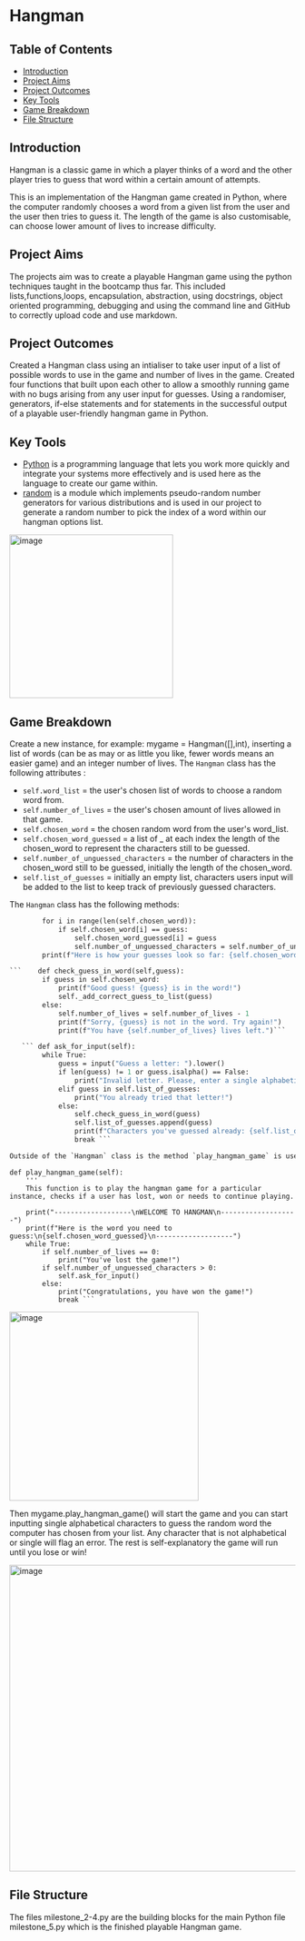 # Hangman

## Table of Contents

- [Introduction](#brief)
- [Project Aims](#aim)
- [Project Outcomes](#outcome)
- [Key Tools](#tools)
- [Game Breakdown](#instructions)
- [File Structure](#structure)

<a id="intro"></a>
## Introduction

Hangman is a classic game in which a player thinks of a word and the other player tries to guess that word within a certain amount of attempts.

This is an implementation of the Hangman game created in Python, where the computer randomly chooses a word from a given list from the user and the user then tries to guess it. The length of the game is also customisable, can choose lower amount of lives to increase difficulty.

<a id="aim"></a>
## Project Aims

The projects aim was to create a playable Hangman game using the python techniques taught in the bootcamp thus far. This included lists,functions,loops, encapsulation, abstraction, using docstrings, object oriented programming, debugging and using the command line and GitHub to correctly upload code and use markdown.

## Project Outcomes

Created a Hangman class using an intialiser to take user input of a list of possible words to use in the game and number of lives in the game. Created four functions that built upon each other to allow a smoothly running game with no bugs arising from any user input for guesses. Using a randomiser, generators, if-else statements and for statements in the successful output of a playable user-friendly hangman game in Python.

<a id="tools"></a>
## Key Tools

* [Python](https://wiki.python.org/moin/BeginnersGuide/Programmers) is a programming language that lets you work more quickly and integrate your systems more effectively and is used here as the language to create our game within.
* [random](https://docs.python.org/3/library/random.html) is a module which implements pseudo-random number generators for various distributions and is used in our project to generate a random number to pick the index of a word within our hangman options list.
<img width="288" alt="image" src="https://github.com/jbell22j/hangman/assets/141024595/5a9eb69e-0b85-4034-9b8e-2ef36094a222">


<a id="instructions"></a>
## Game Breakdown

Create a new instance, for example: mygame = Hangman([],int), inserting a list of words (can be as may or as little you like, fewer words means an easier game) and an integer number of lives. The `Hangman` class has the following attributes :
* `self.word_list` = the user's chosen list of words to choose a random word from.
* `self.number_of_lives` = the user's chosen amount of lives allowed in that game.
* `self.chosen_word` = the chosen random word from the user's word_list.
* `self.chosen_word_guessed` = a list of _ at each index the length of the chosen_word to represent the characters still to be guessed.
* `self.number_of_unguessed_characters` = the number of characters in the chosen_word still to be guessed, initially the length of the chosen_word.
* `self.list_of_guesses` = initially an empty list, characters users input will be added to the list to keep track of previously guessed characters.

The `Hangman` class has the following methods:

```  def _add_correct_guess_to_list(self,guess):
        for i in range(len(self.chosen_word)):
            if self.chosen_word[i] == guess:
                self.chosen_word_guessed[i] = guess
                self.number_of_unguessed_characters = self.number_of_unguessed_characters - 1
        print(f"Here is how your guesses look so far: {self.chosen_word_guessed}")```

```    def check_guess_in_word(self,guess):
        if guess in self.chosen_word:
            print(f"Good guess! {guess} is in the word!")
            self._add_correct_guess_to_list(guess)
        else:
            self.number_of_lives = self.number_of_lives - 1
            print(f"Sorry, {guess} is not in the word. Try again!")
            print(f"You have {self.number_of_lives} lives left.")```

   ``` def ask_for_input(self):
        while True:
            guess = input("Guess a letter: ").lower()
            if len(guess) != 1 or guess.isalpha() == False:
                print("Invalid letter. Please, enter a single alphabetical character.")
            elif guess in self.list_of_guesses:
                print("You already tried that letter!")
            else:
                self.check_guess_in_word(guess)
                self.list_of_guesses.append(guess)
                print(f"Characters you've guessed already: {self.list_of_guesses}")
                break ```

Outside of the `Hangman` class is the method `play_hangman_game` is used to play the hangman game for a particular instance, checks if a user has lost, won or needs to continue playing.
```
    def play_hangman_game(self):
        '''
        This function is to play the hangman game for a particular instance, checks if a user has lost, won or needs to continue playing.

        print("-------------------\nWELCOME TO HANGMAN\n-------------------")
        print(f"Here is the word you need to guess:\n{self.chosen_word_guessed}\n-------------------")
        while True:
            if self.number_of_lives == 0:
                print("You've lost the game!")
            if self.number_of_unguessed_characters > 0:
                self.ask_for_input()
            else:
                print("Congratulations, you have won the game!")
                break ```

<img width="333" alt="image" src="https://github.com/jbell22j/hangman/assets/141024595/1d427a05-f3a9-4cb8-807d-5742914561f1">

Then mygame.play_hangman_game() will start the game and you can start inputting single alphabetical characters to guess the random word the computer has chosen from your list. Any character that is not alphabetical or single will flag an error. The rest is self-explanatory the game will run until you lose or win!

<img width="540" alt="image" src="https://github.com/jbell22j/hangman/assets/141024595/59bcaad8-d89a-4666-a195-761a92f6c042">

<a id="structure"></a>
## File Structure

The files milestone_2-4.py are the building blocks for the main Python file milestone_5.py which is the finished playable Hangman game.

